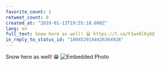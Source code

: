 ```yaml
---
favorite_count: 2
retweet_count: 0
created_at: "2019-01-13T19:55:18.000Z"
lang: en
full_text: Snow here as well! 😁 https://t.co/F1wxRlKybE
in_reply_to_status_id: "1084529144426364928"
---
```


Snow here as well! 😁
![Embedded Photo](https://twitter-media-coderbyheart.s3.eu-north-1.amazonaws.com/1084539403979145217-Dw0O1J4WkAAFHdI.jpg)
